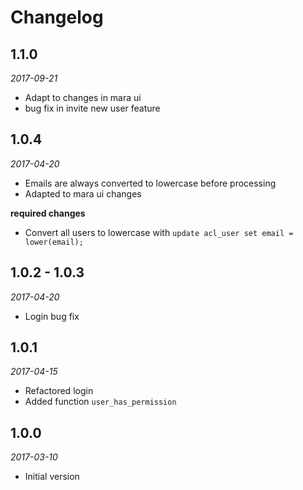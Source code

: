 # Changelog

## 1.1.0 
*2017-09-21*

- Adapt to changes in mara ui
- bug fix in invite new user feature


## 1.0.4 
*2017-04-20*

- Emails are always converted to lowercase before processing
- Adapted to mara ui changes

**required changes**

- Convert all users to lowercase with `update acl_user set email = lower(email);`


## 1.0.2 - 1.0.3
*2017-04-20*

- Login bug fix


## 1.0.1
*2017-04-15*

- Refactored login 
- Added function `user_has_permission`

## 1.0.0 
*2017-03-10* 

- Initial version

